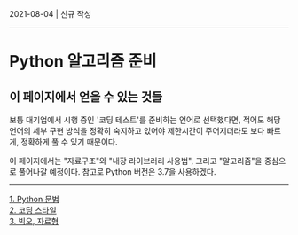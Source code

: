 2021-08-04 | 신규 작성

---

# Python 알고리즘 준비

## 이 페이지에서 얻을 수 있는 것들

보통 대기업에서 시행 중인 '코딩 테스트'를 준비하는 언어로 선택했다면, 적어도 해당 언어의 세부 구현 방식을 정확히 숙지하고 있어야 제한시간이 주어지더라도 보다 빠르게, 정확하게 풀 수 있기 때문이다.

이 페이지에서는 "자료구조"와 "내장 라이브러리 사용법", 그리고 "알고리즘"을 중심으로 풀어나갈 예정이다. 참고로 Python 버전은 3.7을 사용하겠다.

---

[1. Python 문법](/알고리즘_테스트/01.Python_문법.md)  
[2. 코딩 스타일](./알고리즘_테스트/02.코딩_스타일.md)  
[3. 빅오, 자료형]()